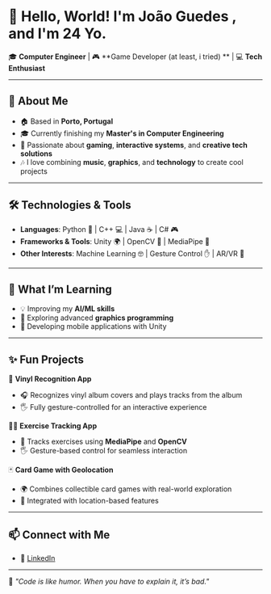 # 👋 Hello, World! I'm João Guedes , and I'm 24 Yo.

🎓 **Computer Engineer** | 🎮 **Game Developer (at least, i tried) ** | 💻 **Tech Enthusiast**

---

## 🌟 About Me  

- 🏠 Based in **Porto, Portugal**  
- 🎓 Currently finishing my **Master's in Computer Engineering**  
- 🚀 Passionate about **gaming**, **interactive systems**, and **creative tech solutions**  
- 🎶 I love combining **music**, **graphics**, and **technology** to create cool projects  

---

## 🛠️ Technologies & Tools  

- **Languages**: Python 🐍 | C++ 💻 | Java ☕ | C# 🎮  
- **Frameworks & Tools**: Unity 🌍 | OpenCV 📸 | MediaPipe 🤖  
- **Other Interests**: Machine Learning 🤓 | Gesture Control ✋ | AR/VR 🌌  

---

## 🌱 What I’m Learning  

- 💡 Improving my **AI/ML skills**  
- 🎨 Exploring advanced **graphics programming**  
- 📱 Developing mobile applications with Unity  

---

## ✨ Fun Projects  

🎵 **Vinyl Recognition App**  
- 🎧 Recognizes vinyl album covers and plays tracks from the album  
- 🖐️ Fully gesture-controlled for an interactive experience  

🏋️‍♂️ **Exercise Tracking App**  
- 📸 Tracks exercises using **MediaPipe** and **OpenCV**  
- 🖐️ Gesture-based control for seamless interaction  

🃏 **Card Game with Geolocation**  
- 🌍 Combines collectible card games with real-world exploration  
- 📱 Integrated with location-based features  

---

## 📫 Connect with Me  

- 💼 [LinkedIn](https://www.linkedin.com/in/yourname)  

---

🌟 _"Code is like humor. When you have to explain it, it’s bad."_  
